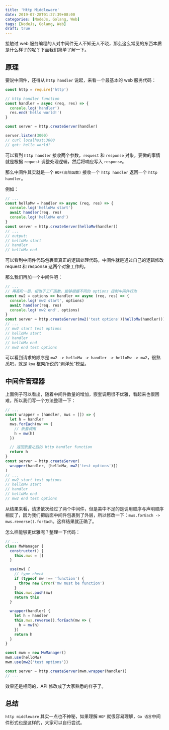 ```yaml
---
title: 'Http Middleware'
date: 2019-07-28T01:27:39+08:00
categories: [NodeJs, Golang, Web]
tags: [NodeJs, Golang, Web]
draft: true
---
```


接触过 web 服务编程的人对中间件无人不知无人不晓，那么这么常见的东西本质是什么样子的呢？下面我们简单了解一下。

<!--more-->

## 原理

要说中间件，还得从 `http handler` 说起，来看一个最基本的 web 服务代码：

```js
const http = require('http')

// http handler function
const handler = async (req, res) => {
  console.log('handler')
  res.end('hello world!')
}

const server = http.createServer(handler)

server.listen(3000)
// curl localhost:3000
// got: hello world!
```

可以看到 `http handler` 接收两个参数，`request` 和 `response` 对象，要做的事情就是根据 `request` 调整处理逻辑，然后将响应写入 `response`。

那么中间件其实就是一个 `HOF(高阶函数)` 接收一个 `http handler` 返回一个 `http handler`。

例如：

```js
// ...
const helloMw = handler => async (req, res) => {
  console.log('helloMw start')
  await handler(req, res)
  console.log('helloMw end')
}
const server = http.createServer(helloMw(handler))
// ...
// output:
// helloMw start
// handler
// helloMw end
```

可以看到中间件代码包裹着真正的逻辑处理代码，中间件就是通过自己的逻辑修改 request 和 response 这两个对象工作的。

那么我们再加一个中间件吧：

```js
// ...
// 再高阶一层，相当于工厂函数，能够根据不同的 options 控制中间件行为
const mw2 = options => handler => async (req, res) => {
  console.log('mw2 start', options)
  await handler(req, res)
  console.log('mw2 end', options)
}
const server = http.createServer(mw2('test options')(helloMw(handler)))
// ...
// mw2 start test options
// helloMw start
// handler
// helloMw end
// mw2 end test options
```

可以看到请求的顺序是 `mw2 -> helloMw -> handler -> helloMw -> mw2`，很熟悉吧，就是 `koa` 框架所说的“剥洋葱”模型。

## 中间件管理器

上面例子可以看出，随着中间件数量的增加，嵌套调用很不优雅，看起来也很困难，所以我们写一个方法整理一下：

```js
// ...
const wrapper = (handler, mws = []) => {
  let h = handler
  mws.forEach(mw => {
    // 嵌套调用
    h = mw(h)
  })

  // 返回嵌套之后的 http handler function
  return h
}
const server = http.createServer(
  wrapper(handler, [helloMw, mw2('test options')])
)
// ...
// mw2 start test options
// helloMw start
// handler
// helloMw end
// mw2 end test options
```

从结果来看，请求依次经过了两个中间件，但是美中不足的是调用顺序与声明顺序相反了，因为我们把后面中间件包裹到了外层，所以修改一下：`mws.forEach -> mws.reverse().forEach`。这样结果就正确了。

怎么样能够更优雅呢？整理一下代码：

```js
// ...
class MwManager {
  constructor() {
    this.mws = []
  }

  use(mw) {
    // type check
    if (typeof mw !== 'function') {
      throw new Error('mw must be function')
    }
    this.mws.push(mw)
    return this
  }

  wrapper(handler) {
    let h = handler
    this.mws.reverse().forEach(mw => {
      h = mw(h)
    })
    return h
  }
}

const mwm = new MwManager()
mwm.use(helloMw)
mwm.use(mw2('test options'))

const server = http.createServer(mwm.wrapper(handler))
// ...
```

效果还是相同的，API 修改成了大家熟悉的样子了。

## 总结

`http middleware` 其实一点也不神秘，如果理解 `HOF` 就很容易理解，`Go 语言`中间件形式也是这样的，大家可以自行尝试。
